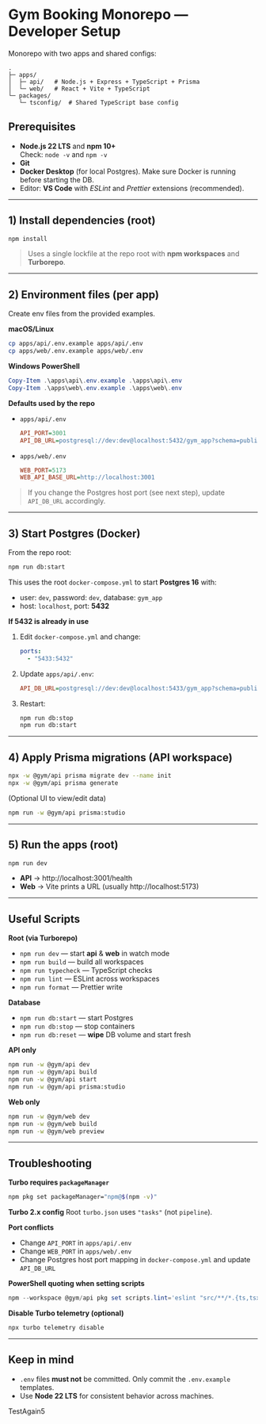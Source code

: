 # Gym Booking Monorepo — Developer Setup

Monorepo with two apps and shared configs:

```
.
├─ apps/
│  ├─ api/   # Node.js + Express + TypeScript + Prisma
│  └─ web/   # React + Vite + TypeScript
└─ packages/
   └─ tsconfig/  # Shared TypeScript base config
```

## Prerequisites
- **Node.js 22 LTS** and **npm 10+**  
  Check: `node -v` and `npm -v`
- **Git**
- **Docker Desktop** (for local Postgres). Make sure Docker is running before starting the DB.
- Editor: **VS Code** with _ESLint_ and _Prettier_ extensions (recommended).

---

## 1) Install dependencies (root)
```sh
npm install
```

> Uses a single lockfile at the repo root with **npm workspaces** and **Turborepo**.

---

## 2) Environment files (per app)

Create env files from the provided examples.

**macOS/Linux**
```sh
cp apps/api/.env.example apps/api/.env
cp apps/web/.env.example apps/web/.env
```

**Windows PowerShell**
```powershell
Copy-Item .\apps\api\.env.example .\apps\api\.env
Copy-Item .\apps\web\.env.example .\apps\web\.env
```

**Defaults used by the repo**
- `apps/api/.env`
  ```ini
  API_PORT=3001
  API_DB_URL=postgresql://dev:dev@localhost:5432/gym_app?schema=public
  ```
- `apps/web/.env`
  ```ini
  WEB_PORT=5173
  WEB_API_BASE_URL=http://localhost:3001
  ```

> If you change the Postgres host port (see next step), update `API_DB_URL` accordingly.

---

## 3) Start Postgres (Docker)

From the repo root:
```sh
npm run db:start
```
This uses the root `docker-compose.yml` to start **Postgres 16** with:
- user: `dev`, password: `dev`, database: `gym_app`
- host: `localhost`, port: **5432**

**If 5432 is already in use**
1. Edit `docker-compose.yml` and change:
   ```yaml
   ports:
     - "5433:5432"
   ```
2. Update `apps/api/.env`:
   ```ini
   API_DB_URL=postgresql://dev:dev@localhost:5433/gym_app?schema=public
   ```
3. Restart:
   ```sh
   npm run db:stop
   npm run db:start
   ```

---

## 4) Apply Prisma migrations (API workspace)

```sh
npx -w @gym/api prisma migrate dev --name init
npx -w @gym/api prisma generate
```

(Optional UI to view/edit data)
```sh
npm run -w @gym/api prisma:studio
```

---

## 5) Run the apps (root)

```sh
npm run dev
```
- **API** → http://localhost:3001/health  
- **Web** → Vite prints a URL (usually http://localhost:5173)

---

## Useful Scripts

**Root (via Turborepo)**
- `npm run dev` — start **api** & **web** in watch mode
- `npm run build` — build all workspaces
- `npm run typecheck` — TypeScript checks
- `npm run lint` — ESLint across workspaces
- `npm run format` — Prettier write

**Database**
- `npm run db:start` — start Postgres
- `npm run db:stop` — stop containers
- `npm run db:reset` — **wipe** DB volume and start fresh

**API only**
```sh
npm run -w @gym/api dev
npm run -w @gym/api build
npm run -w @gym/api start
npm run -w @gym/api prisma:studio
```

**Web only**
```sh
npm run -w @gym/web dev
npm run -w @gym/web build
npm run -w @gym/web preview
```

---

## Troubleshooting

**Turbo requires `packageManager`**
```sh
npm pkg set packageManager="npm@$(npm -v)"
```

**Turbo 2.x config**
Root `turbo.json` uses `"tasks"` (not `pipeline`).

**Port conflicts**
- Change `API_PORT` in `apps/api/.env`
- Change `WEB_PORT` in `apps/web/.env`
- Change Postgres host port mapping in `docker-compose.yml` and update `API_DB_URL`

**PowerShell quoting when setting scripts**
```powershell
npm --workspace @gym/api pkg set scripts.lint='eslint "src/**/*.{ts,tsx}"'
```

**Disable Turbo telemetry (optional)**
```sh
npx turbo telemetry disable
```

---

## Keep in mind
- `.env` files **must not** be committed. Only commit the `.env.example` templates.
- Use **Node 22 LTS** for consistent behavior across machines.


TestAgain5